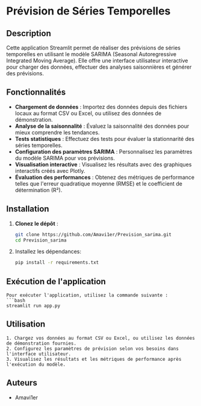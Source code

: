 # Prévision de Séries Temporelles

## Description
Cette application Streamlit permet de réaliser des prévisions de séries temporelles en utilisant le modèle SARIMA (Seasonal Autoregressive Integrated Moving Average). Elle offre une interface utilisateur interactive pour charger des données, effectuer des analyses saisonnières et générer des prévisions.

## Fonctionnalités
- **Chargement de données** : Importez des données depuis des fichiers locaux au format CSV ou Excel, ou utilisez des données de démonstration.
- **Analyse de la saisonnalité** : Évaluez la saisonnalité des données pour mieux comprendre les tendances.
- **Tests statistiques** : Effectuez des tests pour évaluer la stationnarité des séries temporelles.
- **Configuration des paramètres SARIMA** : Personnalisez les paramètres du modèle SARIMA pour vos prévisions.
- **Visualisation interactive** : Visualisez les résultats avec des graphiques interactifs créés avec Plotly.
- **Évaluation des performances** : Obtenez des métriques de performance telles que l'erreur quadratique moyenne (RMSE) et le coefficient de détermination (R²).

## Installation
1. **Clonez le dépôt** :
   ```bash
   git clone https://github.com/Amavi1er/Prevision_sarima.git
   cd Prevision_sarima

2. Installez les dépendances:
   ```bash
   pip install -r requirements.txt

## Exécution de l'application
    Pour exécuter l'application, utilisez la commande suivante :
    ```bash
    streamlit run app.py

## Utilisation
    1. Chargez vos données au format CSV ou Excel, ou utilisez les données de démonstration fournies.
    2. Configurez les paramètres de prévision selon vos besoins dans l'interface utilisateur.
    3. Visualisez les résultats et les métriques de performance après l'exécution du modèle.

## Auteurs
- Amavi1er